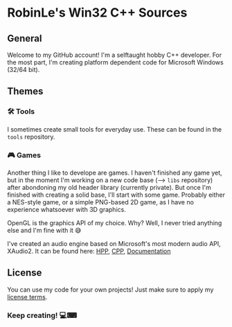 # RobinLe's Win32 C++ Sources
## General
Welcome to my GitHub account! I'm a selftaught hobby C++ developer. For the most part, I'm creating platform dependent code for Microsoft Windows (32/64 bit).



## Themes

### 🛠 Tools
I sometimes create small tools for everyday use. These can be found in the `tools` repository.

### 🎮 Games
Another thing I like to develope are games. I haven't finished any game yet, but in the moment I'm working on a new code base (--> `libs` repository) after abondoning my old header library (currently private). But once I'm finished with creating a solid base, I'll start with some game. Probably either a NES-style game, or a simple PNG-based 2D game, as I have no experience whatsoever with 3D graphics.

OpenGL is the graphics API of my choice. Why? Well, I never tried anything else and I'm fine with it 😅

I've created an audio engine based on Microsoft's most modern audio API, XAudio2. It can be found here: [HPP](../../../libs/blob/main/src/rlAudioEngine.hpp), [CPP](../../../libs/blob/main/src/rlAudioEngine.cpp), [Documentation](../../../libs/wiki/Component:-rlAudioEngine)



## License
You can use my code for your own projects! Just make sure to apply my [license terms](LicenseInfo.md).


### Keep creating! 💻⌨


<!--
**RobinLe1402/RobinLe1402** is a ✨ _special_ ✨ repository because its `README.md` (this file) appears on your GitHub profile.

Here are some ideas to get you started:

- 🔭 I’m currently working on ...
- 🌱 I’m currently learning ...
- 👯 I’m looking to collaborate on ...
- 🤔 I’m looking for help with ...
- 💬 Ask me about ...
- 📫 How to reach me: ...
- 😄 Pronouns: ...
- ⚡ Fun fact: ...
-->
